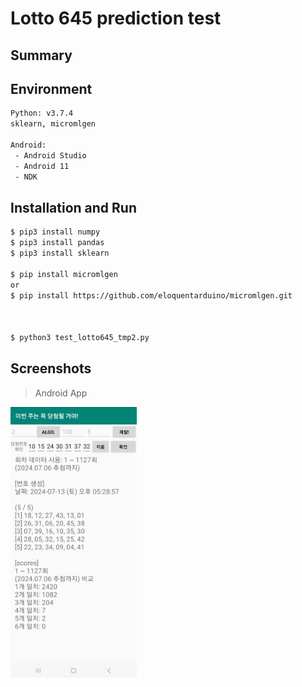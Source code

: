 # Lotto 645 prediction test


Summary
----------
>



Environment
----------
```sh
Python: v3.7.4
sklearn, micromlgen

Android:
 - Android Studio
 - Android 11
 - NDK
```



Installation and Run
----------
```sh
$ pip3 install numpy
$ pip3 install pandas
$ pip3 install sklearn

$ pip install micromlgen
or
$ pip install https://github.com/eloquentarduino/micromlgen.git



$ python3 test_lotto645_tmp2.py
```



Screenshots
----------

> Android App
<img src="https://github.com/godmode2k/lotto645/raw/main/screenshot.jpg" width="40%" height="40%">

